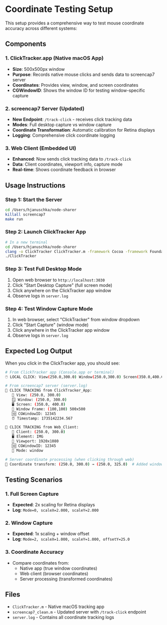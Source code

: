 # Coordinate Testing Setup

This setup provides a comprehensive way to test mouse coordinate accuracy across different systems:

## Components

### 1. ClickTracker.app (Native macOS App)
- **Size**: 500x500px window
- **Purpose**: Records native mouse clicks and sends data to screencap7 server
- **Coordinates**: Provides view, window, and screen coordinates
- **CGWindowID**: Shows the window ID for testing window-specific capture

### 2. screencap7 Server (Updated)
- **New Endpoint**: `/track-click` - receives click tracking data
- **Modes**: Full desktop capture vs window capture
- **Coordinate Transformation**: Automatic calibration for Retina displays
- **Logging**: Comprehensive click coordinate logging

### 3. Web Client (Embedded UI)
- **Enhanced**: Now sends click tracking data to `/track-click`
- **Data**: Client coordinates, viewport info, capture mode
- **Real-time**: Shows coordinate feedback in browser

## Usage Instructions

### Step 1: Start the Server
```bash
cd /Users/hjanuschka/node-sharer
killall screencap7 
make run
```

### Step 2: Launch ClickTracker App
```bash
# In a new terminal
cd /Users/hjanuschka/node-sharer
clang -o ClickTracker ClickTracker.m -framework Cocoa -framework Foundation
./ClickTracker
```

### Step 3: Test Full Desktop Mode
1. Open web browser to `http://localhost:3030`
2. Click "Start Desktop Capture" (full screen mode)
3. Click anywhere on the ClickTracker app window
4. Observe logs in `server.log`

### Step 4: Test Window Capture Mode
1. In web browser, select "ClickTracker" from window dropdown
2. Click "Start Capture" (window mode)
3. Click anywhere in the ClickTracker app window
4. Observe logs in `server.log`

## Expected Log Output

When you click in the ClickTracker app, you should see:

```bash
# From ClickTracker app (Console.app or terminal)
🖱️ LOCAL CLICK: View(250.0,300.0) Window(250.0,300.0) Screen(350.0,400.0) WindowID:12345

# From screencap7 server (server.log)
🎯 CLICK TRACKING from ClickTracker_App:
   📍 View: (250.0, 300.0)
   🪟 Window: (250.0, 300.0)  
   🖥️ Screen: (350.0, 400.0)
   📏 Window Frame: (100,100) 500x500
   🆔 CGWindowID: 12345
   ⏰ Timestamp: 1735142234.567

🎯 CLICK TRACKING from Web_Client:
   📍 Client: (250.0, 300.0)
   🖥️ Element: IMG
   📏 Viewport: 1920x1080
   🆔 CGWindowID: 12345
   🎯 Mode: window

# Server coordinate processing (when clicking through web)
🔄 Coordinate transform: (250.0, 300.0) → (250.0, 325.0)  # Added window title bar offset
```

## Testing Scenarios

### 1. Full Screen Capture
- **Expected**: 2x scaling for Retina displays
- **Log**: `Mode=0, scaleX=2.000, scaleY=2.000`

### 2. Window Capture  
- **Expected**: 1x scaling + window offset
- **Log**: `Mode=2, scaleX=1.000, scaleY=1.000, offsetY=25.0`

### 3. Coordinate Accuracy
- Compare coordinates from:
  - Native app (true window coordinates)
  - Web client (browser coordinates) 
  - Server processing (transformed coordinates)

## Files
- `ClickTracker.m` - Native macOS tracking app
- `screencap7_clean.m` - Updated server with `/track-click` endpoint
- `server.log` - Contains all coordinate tracking logs